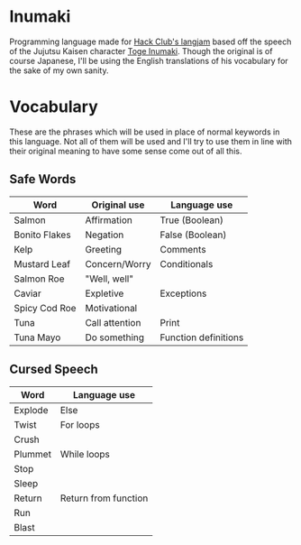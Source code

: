# Inumaki

Programming language made for [Hack Club's langjam](https://langjam.hackclub.com) based off the speech of the Jujutsu Kaisen character [Toge Inumaki](https://jujutsu-kaisen.fandom.com/wiki/Toge_Inumaki). Though the original is of course Japanese, I'll be using the English translations of his vocabulary for the sake of my own sanity.

# Vocabulary
These are the phrases which will be used in place of normal keywords in this language. Not all of them will be used and I'll try to use them in line with their original meaning to have some sense come out of all this.

## Safe Words 
| Word | Original use | Language use |
| --- | ---| --- |
| Salmon | Affirmation | True (Boolean) | 
| Bonito Flakes | Negation | False (Boolean) |
| Kelp | Greeting | Comments |
| Mustard Leaf | Concern/Worry | Conditionals |
| Salmon Roe | "Well, well" | |
| Caviar | Expletive | Exceptions |
| Spicy Cod Roe | Motivational | |
| Tuna | Call attention | Print |
| Tuna Mayo | Do something | Function definitions |

## Cursed Speech
| Word | Language use|
| --- | --- |
| Explode | Else |
| Twist | For loops |
| Crush | |
| Plummet | While loops |
| Stop | |
| Sleep | |
| Return | Return from function |
| Run | |
| Blast | |